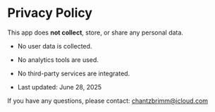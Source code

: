# Privacy Policy

This app does **not collect**, store, or share any personal data.

- No user data is collected.
- No analytics tools are used.
- No third-party services are integrated.

- Last updated: June 28, 2025

If you have any questions, please contact: chantzbrimm@icloud.com
